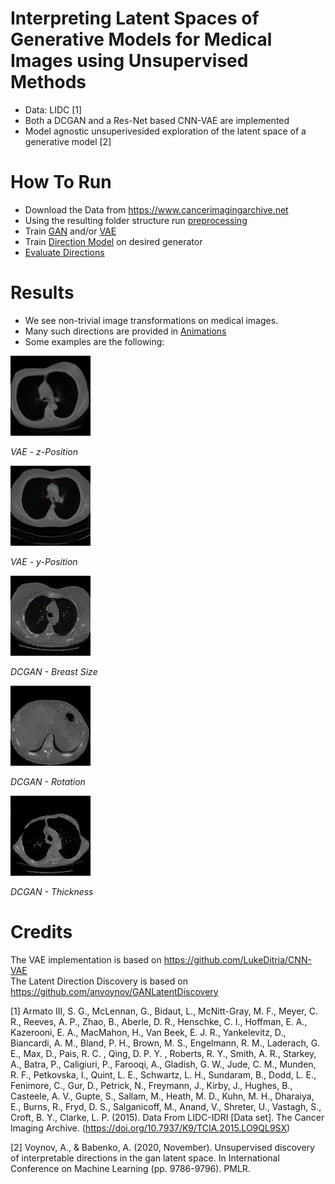# Interpreting Latent Spaces of Generative Models for Medical Images using Unsupervised Methods
* Data: LIDC [1]
* Both a DCGAN and a Res-Net based CNN-VAE are implemented
* Model agnostic unsuperivesided exploration of the latent space of a generative model [2]

# How To Run
* Download the Data from https://www.cancerimagingarchive.net
* Using the resulting folder structure run [preprocessing](preprocess.py)
* Train [GAN](Training/TrainGAN.py) and/or [VAE](Training/TrainVAE.py)
* Train [Direction Model](Training/TrainDirections.py) on desired generator
* [Evaluate Directions](EvalDirections.py)

# Results
* We see non-trivial image transformations on medical images.
* Many such directions are provided in [Animations](Animations)
* Some examples are the following:

![An image](./Animations/examples/z_position.gif)

_VAE - z-Position_

![An image](./Animations/examples/y_position.gif)

_VAE - y-Position_

![An image](./Animations/examples/breast.gif)

_DCGAN - Breast Size_

![An image](./Animations/examples/rotation.gif)

_DCGAN - Rotation_

![An image](./Animations/examples/thickness.gif)

_DCGAN - Thickness_

# Credits
The VAE implementation is based on https://github.com/LukeDitria/CNN-VAE  
The Latent Direction Discovery is based on https://github.com/anvoynov/GANLatentDiscovery


[1] Armato III, S. G., McLennan, G., Bidaut, L., McNitt-Gray, M. F., Meyer, C. R., Reeves, A. P., Zhao, B., Aberle, D. R., Henschke, C. I., Hoffman, E. A., Kazerooni, E. A., MacMahon, H., Van Beek, E. J. R., Yankelevitz, D., Biancardi, A. M., Bland, P. H., Brown, M. S., Engelmann, R. M., Laderach, G. E., Max, D., Pais, R. C. , Qing, D. P. Y. , Roberts, R. Y., Smith, A. R., Starkey, A., Batra, P., Caligiuri, P., Farooqi, A., Gladish, G. W., Jude, C. M., Munden, R. F., Petkovska, I., Quint, L. E., Schwartz, L. H., Sundaram, B., Dodd, L. E., Fenimore, C., Gur, D., Petrick, N., Freymann, J., Kirby, J., Hughes, B., Casteele, A. V., Gupte, S., Sallam, M., Heath, M. D., Kuhn, M. H., Dharaiya, E., Burns, R., Fryd, D. S., Salganicoff, M., Anand, V., Shreter, U., Vastagh, S., Croft, B. Y., Clarke, L. P. (2015). Data From LIDC-IDRI [Data set]. The Cancer Imaging Archive. (https://doi.org/10.7937/K9/TCIA.2015.LO9QL9SX)

[2] Voynov, A., & Babenko, A. (2020, November). Unsupervised discovery of interpretable directions in the gan latent space. In International Conference on Machine Learning (pp. 9786-9796). PMLR.

